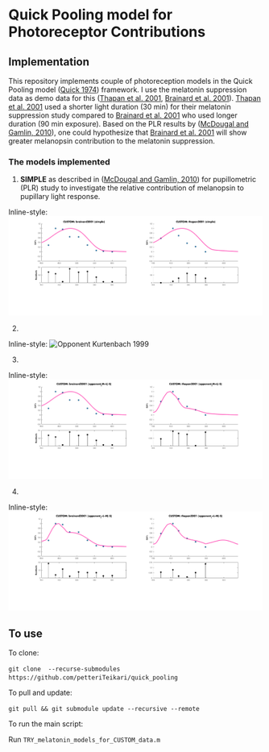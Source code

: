 # Quick Pooling model for Photoreceptor Contributions

## Implementation

This repository implements couple of photoreception models in the Quick Pooling model ([Quick 1974](https://www.ncbi.nlm.nih.gov/pubmed/4453110)) framework. I use the melatonin suppression data as demo data for this ([Thapan et al. 2001](https://dx.doi.org/10.1111%2Fj.1469-7793.2001.t01-1-00261.x), [Brainard et al. 2001](https://doi.org/10.1523/JNEUROSCI.21-16-06405.2001)). [Thapan et al. 2001](https://dx.doi.org/10.1111%2Fj.1469-7793.2001.t01-1-00261.x) used a shorter light duration (30 min) for their melatonin suppression study compared to [Brainard et al. 2001](https://doi.org/10.1523/JNEUROSCI.21-16-06405.2001) who used longer duration (90 min exposure). Based on the PLR results by ([McDougal and Gamlin, 2010](https://dx.doi.org/10.1016%2Fj.visres.2009.10.012)), one could hypothesize that [Brainard et al. 2001](https://doi.org/10.1523/JNEUROSCI.21-16-06405.2001) will show greater melanopsin contribution to the melatonin suppression.

### The models implemented

1) **SIMPLE** as described in ([McDougal and Gamlin, 2010](https://dx.doi.org/10.1016%2Fj.visres.2009.10.012)) for pupillometric (PLR) study to investigate the relative contribution of melanopsin to pupillary light response.

Inline-style: 
![Simple model](https://github.com/petteriTeikari/quick_pooling/blob/master/data_out_from_matlab/custom_simple.png "Simple model")

2) 

Inline-style: 
![Opponent Kurtenbach 1999](https://github.com/petteriTeikari/quick_pooling/blob/master/data_out_from_matlab/https://github.com/petteriTeikari/quick_pooling/blob/master/data_out_from_matlab/custom_opponent1999.png "Opponent Kurtenbach 1999")

3) 

Inline-style: 
![Opponent Spitschan 2014](https://github.com/petteriTeikari/quick_pooling/blob/master/data_out_from_matlab/custom_opponent2014.jpg "Opponent Spitschan 2014")

4) 

Inline-style: 
![Opponent Wolders 2018](https://github.com/petteriTeikari/quick_pooling/blob/master/data_out_from_matlab/custom_opponent2018.png "Opponent Wolders 2018")

## To use

To clone:

`git clone  --recurse-submodules https://github.com/petteriTeikari/quick_pooling`

To pull and update:

`git pull && git submodule update --recursive --remote`

To run the main script:

Run `TRY_melatonin_models_for_CUSTOM_data.m`

